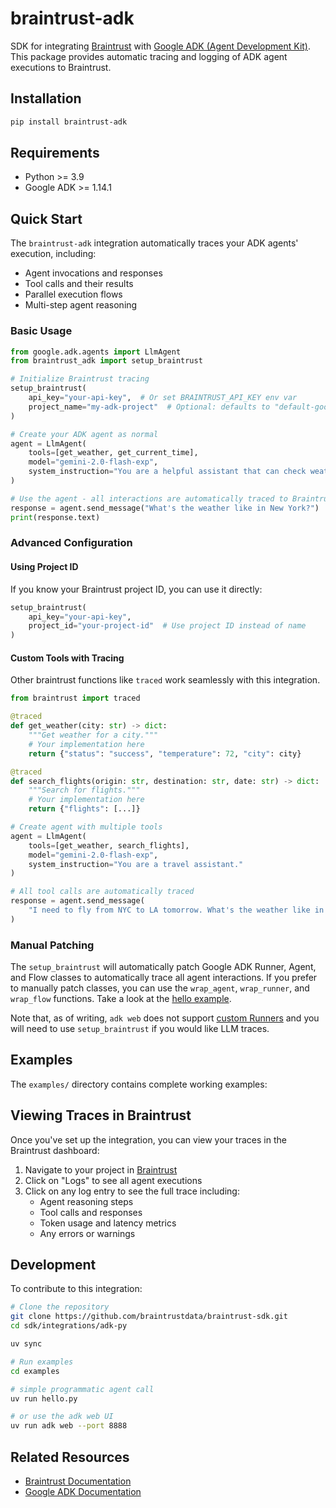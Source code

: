 # braintrust-adk

SDK for integrating [Braintrust](https://braintrust.dev) with [Google ADK (Agent Development Kit)](https://github.com/google/adk-python). This package provides automatic tracing and logging of ADK agent executions to Braintrust.

## Installation

```bash
pip install braintrust-adk
```

## Requirements

- Python >= 3.9
- Google ADK >= 1.14.1

## Quick Start

The `braintrust-adk` integration automatically traces your ADK agents' execution, including:

- Agent invocations and responses
- Tool calls and their results
- Parallel execution flows
- Multi-step agent reasoning

### Basic Usage

```python
from google.adk.agents import LlmAgent
from braintrust_adk import setup_braintrust

# Initialize Braintrust tracing
setup_braintrust(
    api_key="your-api-key",  # Or set BRAINTRUST_API_KEY env var
    project_name="my-adk-project"  # Optional: defaults to "default-google-adk-py"
)

# Create your ADK agent as normal
agent = LlmAgent(
    tools=[get_weather, get_current_time],
    model="gemini-2.0-flash-exp",
    system_instruction="You are a helpful assistant that can check weather and time."
)

# Use the agent - all interactions are automatically traced to Braintrust
response = agent.send_message("What's the weather like in New York?")
print(response.text)
```

### Advanced Configuration

#### Using Project ID

If you know your Braintrust project ID, you can use it directly:

```python
setup_braintrust(
    api_key="your-api-key",
    project_id="your-project-id"  # Use project ID instead of name
)
```

#### Custom Tools with Tracing

Other braintrust functions like `traced` work seamlessly with this integration.

```python
from braintrust import traced

@traced
def get_weather(city: str) -> dict:
    """Get weather for a city."""
    # Your implementation here
    return {"status": "success", "temperature": 72, "city": city}

@traced
def search_flights(origin: str, destination: str, date: str) -> dict:
    """Search for flights."""
    # Your implementation here
    return {"flights": [...]}

# Create agent with multiple tools
agent = LlmAgent(
    tools=[get_weather, search_flights],
    model="gemini-2.0-flash-exp",
    system_instruction="You are a travel assistant."
)

# All tool calls are automatically traced
response = agent.send_message(
    "I need to fly from NYC to LA tomorrow. What's the weather like in LA?"
)
```

### Manual Patching

The `setup_braintrust` will automatically patch Google ADK Runner, Agent, and Flow classes to automatically trace all agent interactions. If you prefer to manually patch classes, you can use the `wrap_agent`, `wrap_runner`, and `wrap_flow` functions. Take a look at the [hello example](./examples/hello.py).

Note that, as of writing, `adk web` does not support [custom Runners](https://github.com/google/adk-web/issues/72) and you will need to use `setup_braintrust` if you would like LLM traces.

## Examples

The `examples/` directory contains complete working examples:

## Viewing Traces in Braintrust

Once you've set up the integration, you can view your traces in the Braintrust dashboard:

1. Navigate to your project in [Braintrust](https://braintrust.dev)
2. Click on "Logs" to see all agent executions
3. Click on any log entry to see the full trace including:
   - Agent reasoning steps
   - Tool calls and responses
   - Token usage and latency metrics
   - Any errors or warnings

## Development

To contribute to this integration:

```bash
# Clone the repository
git clone https://github.com/braintrustdata/braintrust-sdk.git
cd sdk/integrations/adk-py

uv sync

# Run examples
cd examples

# simple programmatic agent call
uv run hello.py

# or use the adk web UI
uv run adk web --port 8888
```

## Related Resources

- [Braintrust Documentation](https://www.braintrust.dev/docs)
- [Google ADK Documentation](https://github.com/google/genai-agent-dev-kit)
